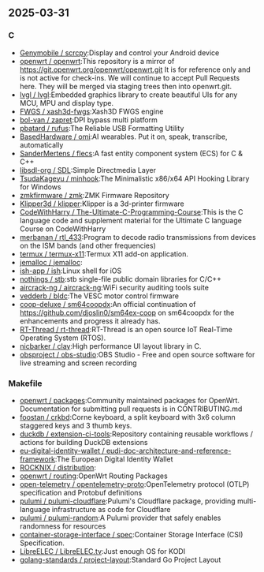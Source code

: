 ## 2025-03-31

### C

* [Genymobile / scrcpy](https://github.com/Genymobile/scrcpy):Display and control your Android device
* [openwrt / openwrt](https://github.com/openwrt/openwrt):This repository is a mirror of https://git.openwrt.org/openwrt/openwrt.git It is for reference only and is not active for check-ins. We will continue to accept Pull Requests here. They will be merged via staging trees then into openwrt.git.
* [lvgl / lvgl](https://github.com/lvgl/lvgl):Embedded graphics library to create beautiful UIs for any MCU, MPU and display type.
* [FWGS / xash3d-fwgs](https://github.com/FWGS/xash3d-fwgs):Xash3D FWGS engine
* [bol-van / zapret](https://github.com/bol-van/zapret):DPI bypass multi platform
* [pbatard / rufus](https://github.com/pbatard/rufus):The Reliable USB Formatting Utility
* [BasedHardware / omi](https://github.com/BasedHardware/omi):AI wearables. Put it on, speak, transcribe, automatically
* [SanderMertens / flecs](https://github.com/SanderMertens/flecs):A fast entity component system (ECS) for C & C++
* [libsdl-org / SDL](https://github.com/libsdl-org/SDL):Simple Directmedia Layer
* [TsudaKageyu / minhook](https://github.com/TsudaKageyu/minhook):The Minimalistic x86/x64 API Hooking Library for Windows
* [zmkfirmware / zmk](https://github.com/zmkfirmware/zmk):ZMK Firmware Repository
* [Klipper3d / klipper](https://github.com/Klipper3d/klipper):Klipper is a 3d-printer firmware
* [CodeWithHarry / The-Ultimate-C-Programming-Course](https://github.com/CodeWithHarry/The-Ultimate-C-Programming-Course):This is the C language code and supplement material for the Ultimate C language Course on CodeWithHarry
* [merbanan / rtl_433](https://github.com/merbanan/rtl_433):Program to decode radio transmissions from devices on the ISM bands (and other frequencies)
* [termux / termux-x11](https://github.com/termux/termux-x11):Termux X11 add-on application.
* [jemalloc / jemalloc](https://github.com/jemalloc/jemalloc):
* [ish-app / ish](https://github.com/ish-app/ish):Linux shell for iOS
* [nothings / stb](https://github.com/nothings/stb):stb single-file public domain libraries for C/C++
* [aircrack-ng / aircrack-ng](https://github.com/aircrack-ng/aircrack-ng):WiFi security auditing tools suite
* [vedderb / bldc](https://github.com/vedderb/bldc):The VESC motor control firmware
* [coop-deluxe / sm64coopdx](https://github.com/coop-deluxe/sm64coopdx):An official continuation of https://github.com/djoslin0/sm64ex-coop on sm64coopdx for the enhancements and progress it already has.
* [RT-Thread / rt-thread](https://github.com/RT-Thread/rt-thread):RT-Thread is an open source IoT Real-Time Operating System (RTOS).
* [nicbarker / clay](https://github.com/nicbarker/clay):High performance UI layout library in C.
* [obsproject / obs-studio](https://github.com/obsproject/obs-studio):OBS Studio - Free and open source software for live streaming and screen recording

### Makefile

* [openwrt / packages](https://github.com/openwrt/packages):Community maintained packages for OpenWrt. Documentation for submitting pull requests is in CONTRIBUTING.md
* [foostan / crkbd](https://github.com/foostan/crkbd):Corne keyboard, a split keyboard with 3x6 column staggered keys and 3 thumb keys.
* [duckdb / extension-ci-tools](https://github.com/duckdb/extension-ci-tools):Repository containing reusable workflows / actions for building DuckDB extensions
* [eu-digital-identity-wallet / eudi-doc-architecture-and-reference-framework](https://github.com/eu-digital-identity-wallet/eudi-doc-architecture-and-reference-framework):The European Digital Identity Wallet
* [ROCKNIX / distribution](https://github.com/ROCKNIX/distribution):
* [openwrt / routing](https://github.com/openwrt/routing):OpenWrt Routing Packages
* [open-telemetry / opentelemetry-proto](https://github.com/open-telemetry/opentelemetry-proto):OpenTelemetry protocol (OTLP) specification and Protobuf definitions
* [pulumi / pulumi-cloudflare](https://github.com/pulumi/pulumi-cloudflare):Pulumi's Cloudflare package, providing multi-language infrastructure as code for Cloudflare
* [pulumi / pulumi-random](https://github.com/pulumi/pulumi-random):A Pulumi provider that safely enables randomness for resources
* [container-storage-interface / spec](https://github.com/container-storage-interface/spec):Container Storage Interface (CSI) Specification.
* [LibreELEC / LibreELEC.tv](https://github.com/LibreELEC/LibreELEC.tv):Just enough OS for KODI
* [golang-standards / project-layout](https://github.com/golang-standards/project-layout):Standard Go Project Layout
